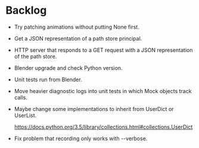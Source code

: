Backlog
=======

-   Try patching animations without putting None first.

-   Get a JSON representation of a path store principal.

-   HTTP server that responds to a GET request with a JSON representation of the
    path store.

-   Blender upgrade and check Python version.

-   Unit tests run from Blender.

-   Move heavier diagnostic logs into unit tests in which Mock objects track
    calls.

-   Maybe change some implementations to inherit from UserDict or UserList.

    https://docs.python.org/3.5/library/collections.html#collections.UserDict

-   Fix problem that recording only works with --verbose.